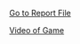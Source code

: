 [Go to Report File](https://github.com/jamie-mason/ComputerGraphicsAssignment/blob/main/computerGraphicsAssignment1/Report%20for%20computer%20graphics%20Project.pdf)

[Video of Game](https://www.youtube.com/watch?v=NQcVXgRch6I)

